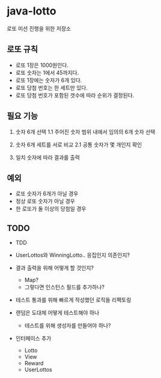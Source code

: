 # java-lotto
로또 미션 진행을 위한 저장소

## 로또 규칙

- 로또 1장은 1000원인다.
- 로또 숫자는 1에서 45까지다.
- 로또 1장에는 숫자가 6개 있다.
- 로또 당첨 번호는 한 세트만 있다.
- 로또 당첨 번호가 포함된 갯수에 따라 순위가 결정된다.

## 필요 기능

1. 숫자 6개 선택
    1.1 주어진 숫자 범위 내에서 임의의 6개 숫자 선택

2. 숫자 6개 세트를 서로 비교
    2.1 공통 숫자가 몇 개인지 확인

3. 일치 숫자에 따라 결과를 출력

## 예외
- 로또 숫자가 6개가 아닐 경우
- 정상 로또 숫자가 아닐 경우
- 한 로또가 둘 이상의 당첨일 경우

## TODO
- TDD

- UserLottos와 WinningLotto.. 응집인지 의존인지?

- 결과 출력을 위해 어떻게 할 것인지?
    - Map?
    - 그렇다면 인스턴스 필드를 추가하나?
    
- 테스트 통과를 위해 빠르게 작성했던 로직들 리팩토링

- 랜덤은 도대체 어떻게 테스트해야 하나
    - 테스트를 위해 생성자를 만들어야 하나?
    
- 인터페이스 추가
    - Lotto
    - View
    - Reward
    - UserLottos
    


